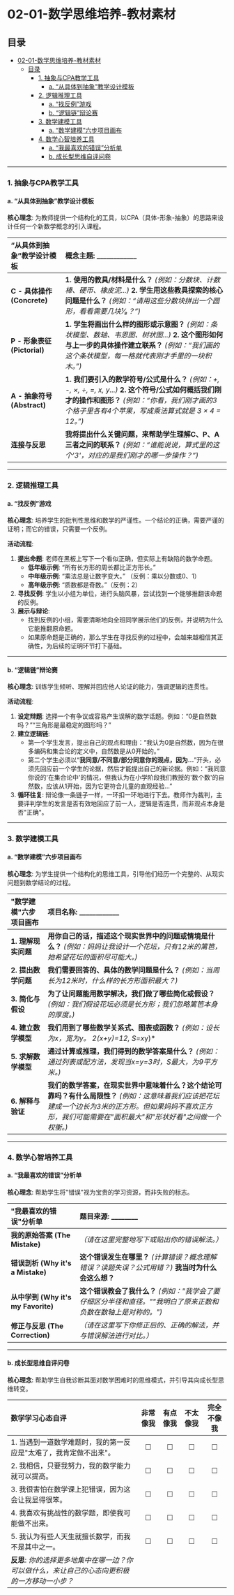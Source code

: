 # 02-01-数学思维培养-教材素材

## 目录

- [02-01-数学思维培养-教材素材](#02-01-数学思维培养-教材素材)
  - [目录](#目录)
    - [1. 抽象与CPA教学工具](#1-抽象与cpa教学工具)
      - [a. “从具体到抽象”教学设计模板](#a-从具体到抽象教学设计模板)
    - [2. 逻辑推理工具](#2-逻辑推理工具)
      - [a. “找反例”游戏](#a-找反例游戏)
      - [b. “逻辑链”辩论赛](#b-逻辑链辩论赛)
    - [3. 数学建模工具](#3-数学建模工具)
      - [a. “数学建模”六步项目画布](#a-数学建模六步项目画布)
    - [4. 数学心智培养工具](#4-数学心智培养工具)
      - [a. “我最喜欢的错误”分析单](#a-我最喜欢的错误分析单)
      - [b. 成长型思维自评问卷](#b-成长型思维自评问卷)

---

### 1. 抽象与CPA教学工具

#### a. “从具体到抽象”教学设计模板

**核心理念**: 为教师提供一个结构化的工具，以CPA（具体-形象-抽象）的思路来设计任何一个新数学概念的引入课程。

| **“从具体到抽象”教学设计模板** | **概念主题:** ____________ |
| :--- | :--- |
| **C - 具体操作 (Concrete)** | **1. 使用的教具/材料是什么？**    *(例如：分数块、计数棒、硬币、橡皮泥...)* **2. 学生用这些教具探索的核心问题是什么？**    *(例如：“请用这些分数块拼出一个圆形，看看需要几块¹⁄₈？”)* |
| **P - 形象表征 (Pictorial)** | **1. 学生将画出什么样的图形或示意图？**    *(例如：条状模型、数轴、韦恩图、树状图...)* **2. 这个图形如何与上一步的具体操作建立联系？**    *(例如：“我们画的这个条状模型，每一格就代表刚才手里的一块积木。”)* |
| **A - 抽象符号 (Abstract)** | **1. 我们要引入的数学符号/公式是什么？**    *(例如：+, -, ×, ÷, =, x, y...)* **2. 这个符号/公式如何概括我们刚才的操作和图形？**    *(例如：“你看，我们刚才画的3个格子里各有4个苹果，写成乘法算式就是 3 × 4 = 12。”)* |
| **连接与反思** | **我将提出什么关键问题，来帮助学生理解C、P、A三者之间的联系？** *(例如：“谁能说说，算式里的这个'3'，对应的是我们刚才的哪一步操作？”)* |

---

### 2. 逻辑推理工具

#### a. “找反例”游戏

**核心理念**: 培养学生的批判性思维和数学的严谨性。一个结论的正确，需要严谨的证明；而它的错误，只需要一个反例。

**活动流程**:

1. **提出命题**: 老师在黑板上写下一个看似正确，但实际上有缺陷的数学命题。
    - **低年级示例**: “所有长方形的周长都比正方形长。”
    - **中年级示例**: “乘法总是让数字变大。” （反例：乘以分数或0、1）
    - **高年级示例**: “质数都是奇数。”（反例：2）
2. **寻找反例**: 学生以小组为单位，进行头脑风暴，尝试找到一个能够推翻该命题的反例。
3. **展示与辩论**:
    - 找到反例的小组，需要清晰地向全班同学展示他们的反例，并说明为什么它能推翻原命题。
    - 如果原命题是正确的，那么学生在寻找反例的过程中，会越来越相信其正确性，为后续的证明环节打下基础。

---

#### b. “逻辑链”辩论赛

**核心理念**: 训练学生倾听、理解并回应他人论证的能力，强调逻辑的连贯性。

**活动流程**:

1. **设定辩题**: 选择一个有争议或容易产生误解的数学话题。例如：“0是自然数吗？”“三角形是最稳定的图形吗？”
2. **建立逻辑链**:
    - 第一个学生发言，提出自己的观点和理由：“我认为0是自然数，因为在很多编码和集合论的定义中，自然数是从0开始的。”
    - 第二个学生必须以“**我同意/不同意/部分同意你的观点，因为...**”开头，必须先回应前一个学生的论据，然后才能提出自己的新论据。例如：“我同意你说的'在集合论中'的情况，但我认为在小学阶段我们教授的'数个数'的自然数，应该从1开始，因为它更符合儿童的直观经验...”
3. **循环往复**: 辩论像一条链子一样，一环扣一环地进行下去。教师作为裁判，主要评判学生的发言是否有效地回应了前一人，逻辑是否连贯，而非观点本身是否"正确"。

---

### 3. 数学建模工具

#### a. “数学建模”六步项目画布

**核心理念**: 为学生提供一个结构化的思维工具，引导他们经历一个完整的、从现实问题到数学结论的过程。

| **"数学建模"六步项目画布** | **项目名称:** ____________ |
| :--- | :--- |
| **1. 理解现实问题** | **用你自己的话，描述这个现实世界中的问题或情境是什么？** *(例如：妈妈让我设计一个花坛，只有12米的篱笆，她希望花坛的面积尽可能大。)* |
| **2. 提出数学问题** | **我们需要回答的、具体的数学问题是什么？** *(例如：当周长为12米时，什么样的长方形面积最大？)* |
| **3. 简化与假设** | **为了让问题能用数学解决，我们做了哪些简化或假设？** *(例如：我们假设花坛必须是长方形；我们忽略篱笆本身的厚度。)* |
| **4. 建立数学模型** | **我们用到了哪些数学关系式、图表或函数？** *(例如：设长为x，宽为y。 2(x+y)=12, S=x*y)* |
| **5. 求解数学模型** | **通过计算或推理，我们得到的数学答案是什么？** *(例如：通过列表或配方法，发现当x=y=3时，S最大，为9平方米。)* |
| **6. 解释与验证** | **我们的数学答案，在现实世界中意味着什么？这个结论可靠吗？有什么局限性？** *(例如：这意味着我们应该把花坛建成一个边长为3米的正方形。但如果妈妈不喜欢正方形，我们可能需要在"面积最大"和"形状好看"之间做一个权衡。)* |

---

### 4. 数学心智培养工具

#### a. “我最喜欢的错误”分析单

**核心理念**: 帮助学生将"错误"视为宝贵的学习资源，而非失败的标志。

| **"我最喜欢的错误"分析单** | **题目来源:** ________ |
| :--- | :--- |
| **我的原始答案 (The Mistake)** | *（请在这里完整地写下或贴出你的错误解法。）* |
| **错误剖析 (Why it's a Mistake)** | **这个错误发生在哪里？** *(计算错误？概念理解错误？读题失误？公式用错？)* **我当时为什么会这么想？** |
| **从中学到 (Why it's my Favorite)** | **这个错误教会了我什么？** *(例如："我学会了要仔细区分半径和直径。""我明白了原来正数和负数在数轴上是对称的。")* |
| **修正与反思 (The Correction)** | *（请在这里写下你修正后的、正确的解法，并与错误解法进行对比。）* |

---

#### b. 成长型思维自评问卷

**核心理念**: 帮助学生自我诊断其面对数学困难时的思维模式，并引导其向成长型思维转变。

| **数学学习心态自评** | **非常像我** | **有点像我** | **不太像我** | **完全不像我** |
| :--- | :---: | :---: | :---: | :---: |
| 1. 当遇到一道数学难题时，我的第一反应是"太难了，我肯定做不出来"。 | ☐ | ☐ | ☐ | ☐ |
| 2. 我相信，只要我努力，我的数学能力就可以提高。 | ☐ | ☐ | ☐ | ☐ |
| 3. 我很害怕在数学课上犯错误，因为这会让我显得很笨。 | ☐ | ☐ | ☐ | ☐ |
| 4. 我喜欢有挑战性的数学题，即使我可能做不出来。 | ☐ | ☐ | ☐ | ☐ |
| 5. 我认为有些人天生就擅长数学，而我不是其中之一。 | ☐ | ☐ | ☐ | ☐ |
| **反思**: *你的选择更多地集中在哪一边？你可以做什么，来让自己的心态向更积极的一方移动一小步？* |
